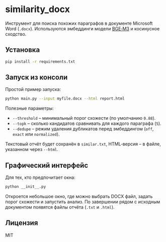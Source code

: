 # similarity_docx

Инструмент для поиска похожих параграфов в документе Microsoft Word (`.docx`).
Используются эмбеддинги модели [BGE‑M3](https://huggingface.co/BAAI/bge-m3)
и косинусное сходство.

## Установка

```bash
pip install -r requirements.txt
```

## Запуск из консоли

Простой пример запуска:

```bash
python main.py --input myfile.docx --html report.html
```

Полезные параметры:

* `--threshold` – минимальный порог схожести (по умолчанию `0.88`).
* `--topk` – сколько кандидатов сравнивать для каждого параграфа (`5`).
* `--dedupe` – режим удаления дубликатов перед эмбеддингом
  (`off`, `exact` или `normalized`).

Текстовый отчёт будет сохранён в `similar.txt`, HTML‑версия – в файле,
указанном через `--html`.

## Графический интерфейс

Для тех, кто предпочитает окна:

```bash
python __init__.py
```

Откроется небольшое окно, где можно выбрать DOCX файл, задать порог
схожести и запустить анализ. По завершении рядом с исходным документом
появятся файлы отчёта (`.txt` и `.html`).

## Лицензия

MIT

